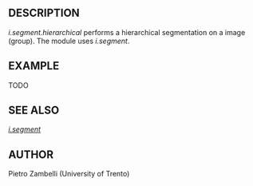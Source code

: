 ## DESCRIPTION

*i.segment.hierarchical* performs a hierarchical segmentation on a image
(group). The module uses *i.segment*.

## EXAMPLE

TODO

## SEE ALSO

*[i.segment](https://grass.osgeo.org/grass-stable/manuals/i.segment.html)*

## AUTHOR

Pietro Zambelli (University of Trento)
